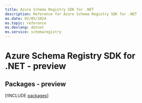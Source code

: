 ```yaml
---
title: Azure Schema Registry SDK for .NET
description: Reference for Azure Schema Registry SDK for .NET
ms.date: 02/05/2024
ms.topic: reference
ms.devlang: dotnet
ms.service: schemaregistry
---
```

# Azure Schema Registry SDK for .NET - preview
## Packages - preview
[!INCLUDE [packages](schema-registry-index.md)]